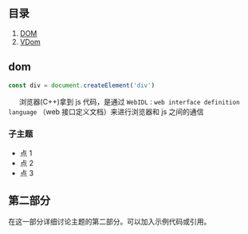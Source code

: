 ## 目录

1. [DOM](#dom)
2. [VDom](#第二部分)

## dom

```js
const div = document.createElement('div')
```

&ensp; &ensp; 浏览器(C++)拿到 js 代码，是通过 `WebIDL：web interface definition language` （web 接口定义文档）来进行浏览器和 js 之间的通信

### 子主题

- 点 1
- 点 2
- 点 3

## 第二部分

在这一部分详细讨论主题的第二部分。可以加入示例代码或引用。
